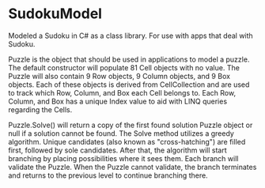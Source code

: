 # SudokuModel

Modeled a Sudoku in C# as a class library. For use with apps that deal with Sudoku.

Puzzle is the object that should be used in applications to model a puzzle. The default constructor will populate 81 Cell objects with no value. The Puzzle will also contain 9 Row objects, 9 Column objects, and 9 Box objects. Each of these objects is derived from CellCollection and are used to track which Row, Column, and Box each Cell belongs to. Each Row, Column, and Box has a unique Index value to aid with LINQ queries regarding the Cells.

Puzzle.Solve() will return a copy of the first found solution Puzzle object or null if a solution cannot be found. The Solve method utilizes a greedy algorithm. Unique candidates (also known as "cross-hatching") are filled first, followed by sole candidates. After that, the algorithm will start branching by placing possibilities where it sees them. Each branch will validate the Puzzle. When the Puzzle cannot validate, the branch terminates and returns to the previous level to continue branching there.
